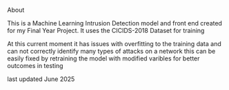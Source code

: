 About

This is a Machine Learning Intrusion Detection model and front end created for my Final Year Project.
It uses the CICIDS-2018 Dataset for training

At this current moment it has issues with overfitting to the training data and can not correctly identify many types of attacks on a network this can be easily fixed by retraining the model with modified varibles for better outcomes in testing

last updated June 2025
